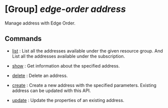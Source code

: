 # [Group] _edge-order address_

Manage address with Edge Order.

## Commands

- [list](/Commands/edge-order/address/_list.md)
: List all the addresses available under the given resource group. And List all the addresses available under the subscription.

- [show](/Commands/edge-order/address/_show.md)
: Get information about the specified address.

- [delete](/Commands/edge-order/address/_delete.md)
: Delete an address.

- [create](/Commands/edge-order/address/_create.md)
: Create a new address with the specified parameters. Existing address can be updated with this API.

- [update](/Commands/edge-order/address/_update.md)
: Update the properties of an existing address.
